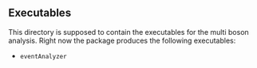 Executables
-----------

This directory is supposed to contain the executables for the multi boson analysis.
Right now the package produces the following executables:

- ```eventAnalyzer```
 